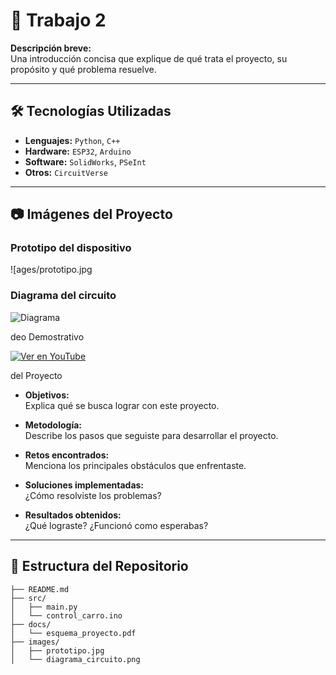 # 📌 Trabajo 2

**Descripción breve:**  
Una introducción concisa que explique de qué trata el proyecto, su propósito y qué problema resuelve.

---

## 🛠️ Tecnologías Utilizadas

- **Lenguajes:** `Python`, `C++`
- **Hardware:** `ESP32`, `Arduino`
- **Software:** `SolidWorks`, `PSeInt`
- **Otros:** `CircuitVerse` 

---

## 📷 Imágenes del Proyecto

### Prototipo del dispositivo

![ages/prototipo.jpg

### Diagrama del circuito
![Diagrama](images/diagrama_circuito.png)

deo Demostrativo

[![Ver en YouTube](https://img.youtube.com/vi/tu_video_id/0.jpg)](https://www.youtube.com/watch?v=tu_video_id)

del Proyecto

- **Objetivos:**  
  Explica qué se busca lograr con este proyecto.

- **Metodología:**  
  Describe los pasos que seguiste para desarrollar el proyecto.

- **Retos encontrados:**  
  Menciona los principales obstáculos que enfrentaste.

- **Soluciones implementadas:**  
  ¿Cómo resolviste los problemas?

- **Resultados obtenidos:**  
  ¿Qué lograste? ¿Funcionó como esperabas?

---

## 📁 Estructura del Repositorio

```plaintext
├── README.md
├── src/
│   ├── main.py
│   └── control_carro.ino
├── docs/
│   └── esquema_proyecto.pdf
├── images/
│   ├── prototipo.jpg
│   └── diagrama_circuito.png
